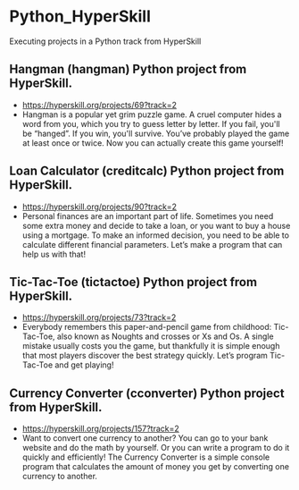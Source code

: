 # Python_HyperSkill
Executing projects in a Python track from HyperSkill

## Hangman (hangman) Python project from HyperSkill.
- https://hyperskill.org/projects/69?track=2 
- Hangman is a popular yet grim puzzle game. A cruel computer hides a word from you, which you try to guess letter by letter. If you fail, you'll be “hanged”. If you win, you'll survive. You’ve probably played the game at least once or twice. Now you can actually create this game yourself!


## Loan Calculator (creditcalc) Python project from HyperSkill. 
- https://hyperskill.org/projects/90?track=2
- Personal finances are an important part of life. Sometimes you need some extra money and decide to take a loan, or you want to buy a house using a mortgage. To make an informed decision, you need to be able to calculate different financial parameters. Let’s make a program that can help us with that!


## Tic-Tac-Toe (tictactoe) Python project from HyperSkill. 
- https://hyperskill.org/projects/73?track=2
- Everybody remembers this paper-and-pencil game from childhood: Tic-Tac-Toe, also known as Noughts and crosses or Xs and Os. A single mistake usually costs you the game, but thankfully it is simple enough that most players discover the best strategy quickly. Let’s program Tic-Tac-Toe and get playing!

## Currency Converter (cconverter) Python project from HyperSkill. 
- https://hyperskill.org/projects/157?track=2
- Want to convert one currency to another? You can go to your bank website and do the math by yourself. Or you can write a program to do it quickly and efficiently! The Currency Converter is a simple console program that calculates the amount of money you get by converting one currency to another.
